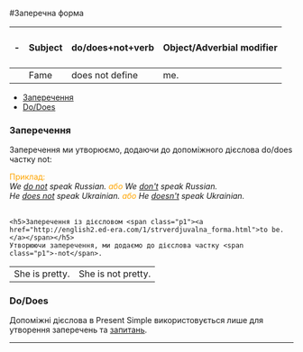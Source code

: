 #Заперечна форма


| <h4>-</h4> |Subject | do/does+not+verb | Object/Adverbial modifier |
| -- | -- | -- | --| 
| | Fame | does not define | me. |


<ul class="nav nav-tabs">
  <li class="active"><a data-toggle="tab" href="#home">Заперечення</a></li>
  <li><a data-toggle="tab" href="#menu1">Do/Does</a></li>
</ul>

<div class="tab-content">
  <div id="home" class="tab-pane fade in active">
    <h3>Заперечення</h3>
    <p>Заперечення ми утворюємо, додаючи до допоміжного дієслова  <span class="p1">do/does</span> частку <span class="p1">not</span>:</p>
    <font color="orange">Приклад:</font><br>
    <i>We <u>do not</u> speak Russian. <font color="orange">або </font> We <u>don't</u> speak Russian.  <br>
    He <u>does not</u> speak Ukrainian. <font color="orange">або </font> He <u>doesn't</u> speak Ukrainian. </i>
    <br>
    
<!--    <table>
<tr>    <td>don't</td>
    <td>do not</td> 
  </tr>
   <tr>
    <td>doesn't</td>
    <td>does not</td> 
  </tr> -->
  
</table>
    <br>
    
    <h5>Заперечення із дієсловом <span class="p1"><a href="http://english2.ed-era.com/1/strverdjuvalna_forma.html">to be.</a></span></h5>
    Утворюючи заперечення, ми додаємо до дієслова частку <span class="p1">-not</span>.
<table>
  <tr>
    <td>She is pretty.</td>
    <td>She is not pretty.</td> 
  </tr>
</table>

</div>
  </div>
  <div id="menu1" class="tab-pane fade">
    <h3>Do/Does</h3>
    <p>Допоміжні дієслова в Present Simple використовується лише для утворення заперечень та <span class="p1"><a href="http://english2.ed-era.com/1/zapitalna_forma.html">запитань</a></span>.</p>
  </div>
</div>

<hr>
<br>


